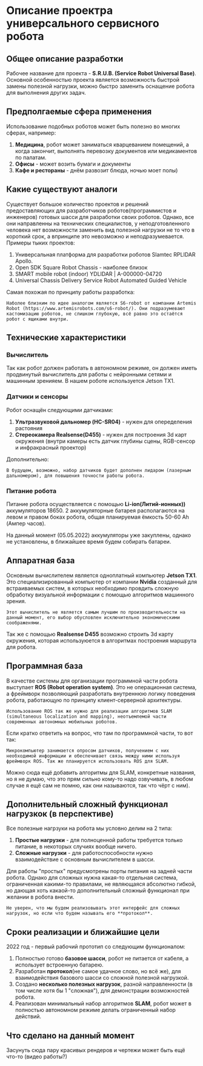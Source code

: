 # Описание проектра универсального сервисного робота
## Общее описание разработки
Рабочее название для проекта - **S.R.U.B. (Service Robot Universal Base)**. Основной особенностью проекта является возможность быстрой замены полезной нагрузки, можно быстро заменить оснащение робота для выполнения других задач.

## Предполгаемые сфера применения
Использование подобных роботов может быть полезно во многих сферах, например: 
1. **Медицина**, робот может заниматься кварцеванием помещений, а когда закончит, выполнять перевозку документов или медикаментов по палатам. 
2. **Офисы** - может возить бумаги и документы
3. **Кафе и рестораны** - днём развозит блюда, ночью моет полы)

## Какие существуют аналоги

Существует большое количество проектов и решений предоставляющих для разработчиков роботов(программистов и инженеров) готовых шасси для разработки своих роботов. Однако, все они направленны на технических специалистов, у неподготовленного человека нет возможности заменить вид полезной нагрузки не то что в короткий срок, а впринципе это невозможно и неподразумевается. Примеры тыких проектов:

1. Универсальная платформа для разработки роботов Slamtec RPLIDAR Apollo.
2. Open SDK Square Robot Chassis - наиболее близок 
3. SMART mobile robot (indoor) YDLIDAR | A-000000-04720
4. Universal Chassis Delivery Service Robot Automated Guided Vehicle

Самая похожая по принципу работы разработка:

    Наболее близким по идее аналогом является S6-robot от компании Artemis Robot (https://www.artemisrobots.com/s6-robot/). Они подразумевают кастомизацию роботов, не слишком глубокую, всё равно это остаётся робот с ящиками внутри.

## Технические характеристики

### **Вычислитель**
Так как робот должен работать в автономном режиме, он должен иметь продвинутый вычислитель для работы с нейронными сетями и машинным зренияем. В нашем роботе используется Jetson TX1.

### **Датчики и сенсоры**
Робот оснащён следующими датчиками:
1. **Ультразвуковой дальномер (HC-SR04)** - нужен для опеределения растояния
2. **Стереокамера Realsense(D455)** - нужен для построения 3d карт окружения
(внутри камеры есть датчик глубины сцены, RGB-сенсор и инфракрасный проектор)

Дополнительно:

    В будущем, возможно, набор датчиков будет дополнен лидаром (лазерным дальномером), для повышения точности работы робота.

### **Питание робота**
Питание робота осуществляется с помощью **Li-ion(Литий-ионных))** аккумуляторов 18650. 2 аккумуляторные батарея располагаются на левом и правом боках робота, общая планируемая ёмкость 50-60 Ah (Ампер часов). 

На данный момент (05.05.2022) аккумуляторы уже закуплены, однако не установлены, в ближайшее время будем собирать батареи.

## Аппаратная база
Основным вычислителем является одноплатный компьютер **Jetson TX1**. Это специализированный компьютер от компании **Nvidia** созданный для встраиваемых систем, в которых необходимо провдить сложную обработку визуальной информации с помощью алгоритмов машинного зрения.
    
    Этот вычислитель не является самым лучшим по производительности на данный момент, его выбор обусловлен исключительно экономическими соображенями.

Так же с помощью **Realsense D455** возможно строить 3d карту окружения, которая используюется в алгоритмах построения маршрута для робота.

## Программная база
В качестве системы для организации программной части робота выступает **ROS (Robot operation system)**. Это не операционная система, а фреймворк позволяющий разработать внутреннюю логику поведения робота, работающую по принципу клиент-серверной архитектуры. 

    Использование ROS так же нужно для реализации алгоритмов SLAM (simultaneous localization and mapping), неотъемлемой части современных автономных мобильных роботов.

Если кратко ответить на вопрос, что там по программной части, то вот так:

    Микрокомпьютер занимается опросом датчиков, получением с них необходимой информации и обеспечивает связь между ними используя фреймворк ROS. Так же планируется использовать ROS для SLAM.

Можно сюда ещё добавить алгоритмы для SLAM, конкретные названия, но я не думаю, что это прям сильно кому-то надо озвучивать, в любом случае я ещё сам не помню, как они называются, так что чёрт с ним).

## Дополнительный сложный функционал нагрузкок (в перспективе)
Все полезные нагрзуки на робота мы условно делим на 2 типа:
1. **Простые нагрузки** - для полноценной работы требуется только питание, в некоторых случиях вообще ничего.
2. **Сложные нагрузки** - для работоспособности нужно взаимодействие с основным вычислителем в шасси.

Для работы "простых" предусмотрены порты питания на задней части робота. Однако для сложных нужна какая-то отдельная система, ограниченная какими-то правилами, не являющаяся абсолютно гибкой, но дающая хоть какаой-то дополнительный сложный функционал при желании в робота внести.

    Не уверен, что мы будем реализовывать этот интерфейс для сложных нагрузок, но если что будем называть его **протокол**.

## Сроки реализации и ближайшие цели
2022 год - первый рабочий прототип со следующим функционалом:
1. Полностью готово **базовое шасси**, робот не питается от кабеля, а использует встроенную батарею.
2. Разработан **протокол**(не самое удачное слово, но всё же), для взаимодействия базового шасси со сложной полезной нагрузкой.
3. Создано **несколько полезных нагрузок**, разной направленности (в том числе хотя бы 1 "сложная"), для демонстрации возможностей робота. 
4. Реализован минимальный набор алгоритмов **SLAM**, робот может в полностью автономном режиме делать ограниченный набор действий.

## Что сделано на данный момент
Засунуть сюда пару красивых рендеров и чертежи может быть ещё что-то (видео работы?)